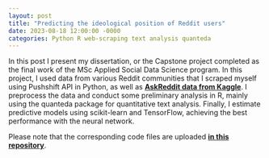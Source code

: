 ```yaml
---
layout: post
title: "Predicting the ideological position of Reddit users"
date: 2023-08-18 12:00:00 -0000
categories: Python R web-scraping text analysis quanteda
---
```

In this post I present my dissertation, or the Capstone project completed as the final work of the MSc Applied 
Social Data Science program. In this project, I used data from various Reddit communities that I scraped myself using
Pushshift API in Python, as well as [__AskReddit data from Kaggle__](https://www.kaggle.com/datasets/pavellexyr/ten-million-reddit-answers).
I preprocess the data and conduct some preliminary analysis in R, mainly using the quanteda package for quantitative
text analysis. Finally, I estimate predictive models using scikit-learn and TensorFlow, achieving the best performance
with the neural network. 

Please note that the corresponding code files are uploaded [__in this repository__](https://github.com/mariaadshead/dissertation_code/tree/main).

<object data="{{ site.url }}{{ site.baseurl }}/assets/masters_dissertation.pdf" width="1000" height="1000" 
  type="application/pdf"></object>
